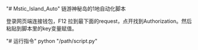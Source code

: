 "# Mstic_Island_Auto" 
链游神秘岛的1地自动化脚本

登录网页端连接钱包，F12 拉到最下面的request，点开找到Authorization。然后粘贴到脚本里的key变量赋值。

"# 运行指令" 
python "/path/script.py"
